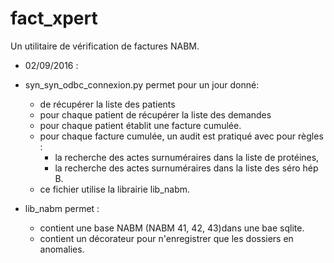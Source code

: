 # fact_xpert
Un utilitaire de vérification de factures NABM.

- 02/09/2016 : 
- syn_syn_odbc_connexion.py permet pour un jour donné: 
  - de récupérer la liste des patients
  - pour chaque patient de récupérer la liste des demandes
  - pour chaque patient établit une facture cumulée.
  - pour chaque facture cumulée, un audit est pratiqué avec pour règles : 
	- la recherche des actes surnuméraires dans la liste de protéines, 
	- la recherche des actes surnuméraires dans la liste des séro hép B.
  - ce fichier utilise la librairie lib_nabm.

- lib_nabm permet : 
  - contient une base NABM (NABM 41, 42, 43)dans une bae sqlite.
  - contient un décorateur pour n'enregistrer que les dossiers en anomalies.

  